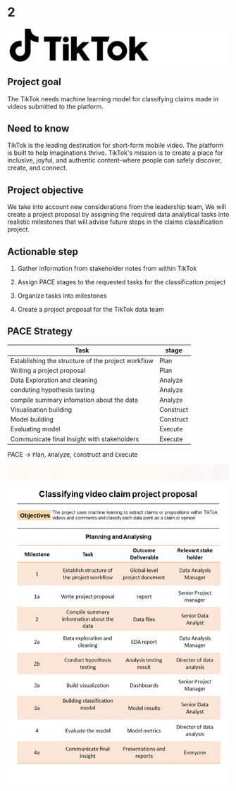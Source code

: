 # 2

![tiktok](tiktok.png)

## Project goal

The TikTok needs machine learning model for classifying claims made in videos submitted to the platform.

## Need to know

TikTok is the leading destination for short-form mobile video. The platform is built to help imaginations thrive. TikTok's mission is to create a place for inclusive, joyful, and authentic content–where people can safely discover, create, and connect.

## Project objective

We take into account new considerations from the leadership team, We will create a project proposal by assigning the required data analytical tasks into realistic milestones that will advise future steps in the claims classification project.

## Actionable step

1. Gather information from stakeholder notes from within TikTok

2. Assign PACE stages to the requested tasks for the classification project

3. Organize tasks into milestones

4. Create a project proposal for the TikTok data team

## PACE Strategy

| Task | stage |
|------|-------|
|Establishing the structure of the project workflow | Plan|
|Writing a project proposal | Plan|
|Data Exploration and cleaning | Analyze |
|conduting hypothesis testing | Analyze|
|compile summary infomation about the data | Analyze|
|Visualisation building | Construct|
|Model building| Construct|
|Evaluating model | Execute|
|Communicate final Insight with stakeholders| Execute|

PACE -> `P`lan, `A`nalyze, `C`onstruct and `E`xecute

![image](proposal.png)